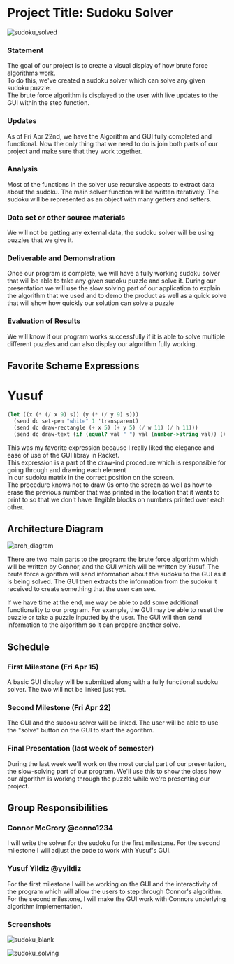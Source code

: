 # Project Title: Sudoku Solver

![sudoku_solved](https://cloud.githubusercontent.com/assets/11009351/14858168/f9f41910-0c6c-11e6-9c6f-34ae589f92fa.png)

### Statement
The goal of our project is to create a visual display of how brute force algorithms work.  
To do this, we've created a sudoku solver which can solve any given sudoku puzzle.  
The brute force algorithm is displayed to the user with live updates to the GUI within the step function. 

### Updates

As of Fri Apr 22nd, we have the Algorithm and GUI fully completed and functional. Now the only thing that we need to do is join both parts of our project and make sure that they work together.

### Analysis
Most of the functions in the solver use recursive aspects to extract data about the sudoku.
The main solver function will be written iteratively.  The sudoku will be represented as an
object with many getters and setters.

### Data set or other source materials
We will not be getting any external data, the sudoku solver will be using puzzles that we give it.

### Deliverable and Demonstration
Once our program is complete, we will have a fully working sudoku solver that will be able to take any given sudoku puzzle and solve it. During our presentation we will use the slow solving part of our application to explain the algorithm that we used and to demo the product as well as a quick solve that will show how quickly our solution can solve a puzzle

### Evaluation of Results
We will know if our program works successfully if it is able to solve multiple different puzzles and can also display our algorithm fully working. 

## Favorite Scheme Expressions

# Yusuf
```scheme
(let ((x (* (/ x 9) s)) (y (* (/ y 9) s)))
  (send dc set-pen "white" 1 'transparent)
  (send dc draw-rectangle (+ x 5) (+ y 5) (/ w 11) (/ h 11)))
  (send dc draw-text (if (equal? val " ") val (number->string val)) (+ (* (/ x 9) s) 20) (+ (* (/ y 9) s) 15)))
```
This was my favorite expression because I really liked the elegance and ease of use of the GUI libray in Racket.  
This expression is a part of the draw-ind procedure which is responsible for going through and drawing each element    
in our sudoku matrix in the correct position on the screen.  
The procedure knows not to draw 0s onto the screen as well as how to erase the previous number that was printed in
the location that it wants to print to so that we don't have illegible blocks on numbers printed over each other.


## Architecture Diagram

![arch_diagram](https://cloud.githubusercontent.com/assets/11009351/14321375/f494b164-fbe6-11e5-8e62-a30142c516d0.png)

There are two main parts to the program: the brute force algorithm which will be written by Connor, and the GUI which will be written by Yusuf.  The brute force algorithm will send information about the sudoku to the GUI as it is being solved.  The GUI then extracts the information from the sudoku it received to create something that the user can see.

If we have time at the end, me way be able to add some additional functionality to our program.  For example, the GUI may be able to reset the puzzle or take a puzzle inputted by the user.  The GUI will then send information to the algorithm so it can prepare another solve.

## Schedule

### First Milestone (Fri Apr 15)
A basic GUI display will be submitted along with a fully functional sudoku solver.  The two will not be linked just yet.

### Second Milestone (Fri Apr 22)
The GUI and the sudoku solver will be linked.  The user will be able to use the "solve" button on the GUI to start
the agorithm.

### Final Presentation (last week of semester)
During the last week we'll work on the most curcial part of our presentation, the slow-solving part of our program.
We'll use this to show the class how our algorithm is workng through the puzzle while we're presenting our project.

## Group Responsibilities
### Connor McGrory @conno1234
I will write the solver for the sudoku for the first milestone.  For the second milestone I will adjust the code
to work with Yusuf's GUI.

### Yusuf Yildiz @yyildiz
For the first milestone I will be working on the GUI and the interactivity of the program which will allow the users to step through Connor's algorithm. For the second milestone, I will make the GUI work with Connors underlying algorithm implementation.

### Screenshots

![sudoku_blank](https://cloud.githubusercontent.com/assets/11009351/14858126/d7c90f8a-0c6c-11e6-9827-af75dd0679bd.png)

![sudoku_solving](https://cloud.githubusercontent.com/assets/11009351/14858182/083fd8c4-0c6d-11e6-9919-ec7b14514e56.png)

